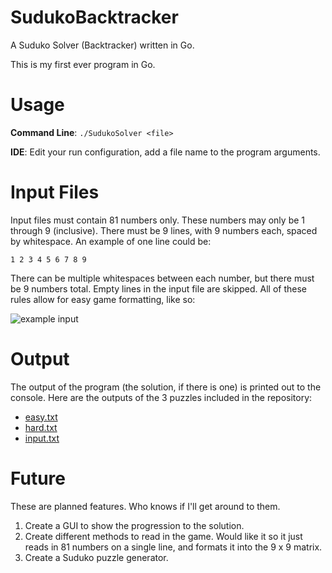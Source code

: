 # SudukoBacktracker
A Suduko Solver (Backtracker) written in Go.

This is my first ever program in Go.

# Usage

**Command Line**: `./SudukoSolver <file>`

**IDE**: Edit your run configuration, add a file name to the program arguments.

# Input Files

Input files must contain 81 numbers only. These numbers may only be 1 through 9 (inclusive).
There must be 9 lines, with 9 numbers each, spaced by whitespace. An example of one line could
be:

`1 2 3 4 5 6 7 8 9`

There can be multiple whitespaces between each number, but there must be 9 numbers total. Empty
lines in the input file are skipped. All of these rules allow for easy game formatting, like so:

![example input][pic1]

[pic1]: https://i.gyazo.com/a00ad2093d46936c5a36507e8f75291c.png

# Output

The output of the program (the solution, if there is one) is printed out to the console. Here
are the outputs of the 3 puzzles included in the repository:

- [easy.txt](https://gist.github.com/DevinKott-RIT/abe7484dbae12111279675fdac64016a)
- [hard.txt](https://gist.github.com/DevinKott-RIT/6d3cb753126d2e4cae912b2ecc1ade6f)
- [input.txt](https://gist.github.com/DevinKott-RIT/50f1c64da8fd1b6d5dbb4a689aa7d735)

# Future

These are planned features. Who knows if I'll get around to them.

1. Create a GUI to show the progression to the solution.
2. Create different methods to read in the game. Would like it so it just reads in 81 numbers on
a single line, and formats it into the 9 x 9 matrix.
3. Create a Suduko puzzle generator.
